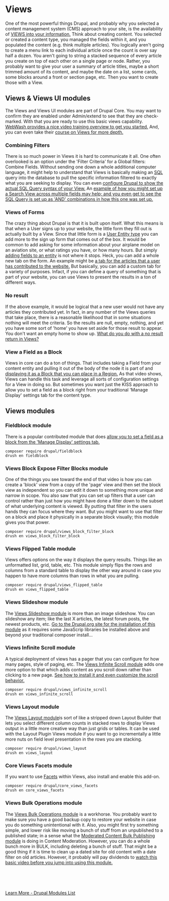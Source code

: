 
# Views

One of the most powerful things Drupal, and probably why you selected a content management system (CMS) approach to your site, is the availability of [VIEWS into your information.](https://imagexmedia.com/blog/drupal-views-everything-you-need-to-know)  Think about creating content.  You selected or created a content type, you managed the fields within it, and you populated the content (e.g. think multiple articles).  You logically aren't going to create a menu link to each individual article once the count is over say half a dozen.  You aren't going to string a stacked sequence of every article you create on top of each other on a single page or node.  Rather, you probably want to give your user a summary of article titles, maybe a short trimmed amount of its content, and maybe the date on a list, some cards, some blocks around a front or section page, etc.  Then you want to create those with a View.

## Views & Views UI modules

The Views and Views UI modules are part of Drupal Core.  You may want to confirm they are enabled under Admin/extend to see that they are check-marked.  With that you are ready to use this basic views capability.   [WebWash provides a nice video training overview to get you started.](https://www.webwash.net/getting-started-with-views-in-drupal/)  And, you can even take their [course on Views for more depth.](https://www.webwash.net/courses/getting-started-with-views-in-drupal/)

### Combining Filters

There is so much power in Views it is hard to communicate it all.  One often overlooked is an option under the 'Filter Criteria' for a Global filters: Combine Fields.   Without sending one down a whole additional computer language, it might help to understand that Views is basically making an [SQL](https://en.wikipedia.org/wiki/SQL) query into the database to pull the specific information filtered to exactly what you are seeking to display. You can even [configure Drupal to show the actual SQL Query syntax of your View.](https://www.drupal.org/docs/8/core/modules/views/configure-views-for-debugging)  An [example of how you might set up a Search View across multiple fields may help; and you even get to see the SQL Query is set up as 'AND' combinations in how this one was set up.](https://www.webwash.net/search-across-fields-in-views-using-combine-fields-filter-in-drupal-8/)

### Views of Forms

The crazy thing about Drupal is that it is built upon itself.  What this means is that when a User signs up to your website, the little form they fill out is actually built by a View.  Since that little form is a [User Entity type](../book/archandentities.md) you can add more to the sign up form that comes out of the box.  It would be common to add asking for some information about your airplane model on an aviation site, or what ratings you have, or how many hours.  But simply [adding fields to an entity](../modules/fields.md) is not where it stops.  Heck, you can add a whole new tab on the form.  An example might be [a tab for the articles that a user has contributed to the website.](https://www.webwash.net/custom-tab-user-profile-page-views-drupal-8/)  But basically, you can add a custom tab for a variety of purposes.  Infact, if you can define a query of something that is part of your website, you can use Views to present the results in a ton of different ways.

### No result

If the above example, it would be logical that a new user would not have any articles they contributed yet.  In fact, in any number of the Views queries that take place, there is a reasonable likelihood that in some situations nothing will meet the criteria.  So the results are null, empty, nothing, and yet you have some sort of 'home' you have set aside for those result to appear.  You don't want an empty home to show up. [What do you do with a no result return in Views?](https://www.webwash.net/hide-block-if-no-results-are-returned-using-views-in-drupal/)

### View a Field as a Block

Views in core can do a ton of things.  That includes taking a Field from your content entity and pulling it out of the body of the node it is part of and [displaying it as a Block that you can place in a Region.](https://www.youtube.com/watch?v=B0XBQ2Ra5dk&t=0s) As that video shows, Views can handle this task and leverage all sorts of configuration settings for a View in doing so.  But sometimes you want just the KISS approach to allow you to set a field as a block right from your traditional 'Manage Display' settings tab for the content type.

## Views modules

### Fieldblock module

There is a popular contributed module that does [allow you to set a field as a block from the 'Manage Display' settings tab.](https://www.youtube.com/watch?v=Q-F0ZFcfYps) 

`composer require drupal/fieldblock`<br>
`drush en fieldblock`

### Views Block Expose Filter Blocks module

One of the things you see toward the end of that video is how you can create a 'block' view from a copy of the 'page' view and then set the block view as independent so you can edit it down to something more unique and narrow in scope.  You also saw that you can set up filters that a user can control rather than just how you might have done a filter down to the subset of what underlying content is viewed.  By putting that filter in the users hands they can focus where they want.  But you might want to use that filter on a block and place it physically in a separate block visually; this module gives you that power. 

`composer require drupal/views_block_filter_block`<br>
`drush en views_block_filter_block`

### Views Flipped Table module

Views offers options on the way it displays the query results. Things like an unformatted list, grid, table, etc.  This module simply flips the rows and columns from a standard table to display the other way around in case you happen to have more columns than rows in what you are pulling. 

`composer require drupal/views_flipped_table`<br>
`drush en views_flipped_table`

### Views Slideshow module

The [Views Slideshow module](https://www.drupal.org/project/views_slideshow) is more than an image slideshow.  You can slideshow any item; like the last X articles, the latest forum posts, the newest products, etc.  [Go to the Drupal.org site for the installation of this module](https://www.drupal.org/project/views_slideshow) as it requires some JavaScrip libraries be installed above and beyond your traditional composer install...

### Views Infinite Scroll module

A typical deployment of views has a pager that you can configure for how many pages, style of paging, etc.  The [Views Infinite Scroll module](https://www.drupal.org/project/views_infinite_scroll) adds one more option to that which adds content as you scroll down rather than clicking to a new page.  [See how to install it and even customize the scroll behavior.](https://www.webwash.net/create-infinite-scroll-pages-using-views-infinite-scroll-in-drupal/)

`composer require drupal/views_infinite_scroll`<br>
`drush en views_infinite_scroll`

### Views Layout module 

The [Views Layout module](https://www.drupal.org/project/views_layout)is sort of like a stripped down Layout Builder that lets you select different column counts in stacked rows to display Views output in a little more creative way than just grids or tables.  It can be used with the Layout Plugin Views module if you want to go incrementally a little more nuts on field level presentation in the rows you are stacking.

`composer require drupal/views_layout`<br>
`drush en views_layout`


### Core Views Facets module

If you want to use [Facets](../modules/facetedsearch.md) within Views, also install and enable this add-on.

`composer require drupal/core_views_facets`<br>
`drush en core_views_facets`

### Views Bulk Operations module

The [Views Bulk Operations module](https://www.drupal.org/project/views_bulk_operations) is a workhorse.  You probably want to make sure you have a good backup copy to restore your website in case you do something unintentional with it.  Also, you might first try something simple, and lower risk like moving a bunch of stuff from an unpublished to a published state; in a sense what the [Moderated Content Bulk Publishing module](../modules/contentmoderate.md#modules-to-enhance) is doing in Content Moderation.  However, you can do a whole bunch more in BULK, including deleting a bunch of stuff.  That might be a good thing if it is time to clean up a dated site for old content with a date filter on old articles. However, it probably will pay dividends to [watch this basic video before you jump into using this module.](https://www.webwash.net/bulk-update-using-view-bulk-operations-in-drupal/)

<br>
<br>
<br>

[Learn More - Drupal Modules List](../chapters.md#drupal-modules)


